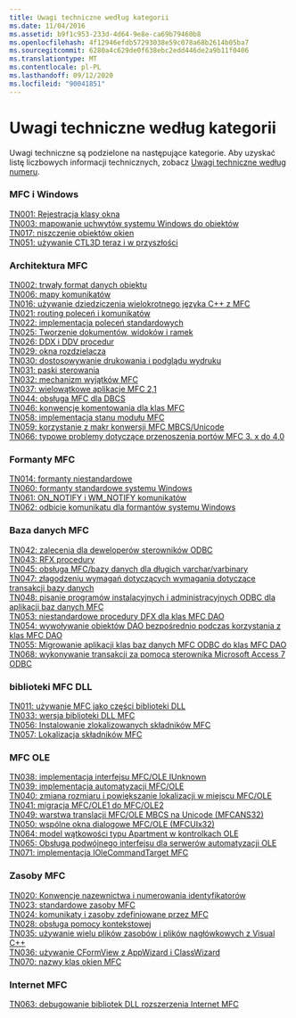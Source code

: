 ```yaml
---
title: Uwagi techniczne według kategorii
ms.date: 11/04/2016
ms.assetid: b9f1c953-233d-4d64-9e8e-ca69b79460b8
ms.openlocfilehash: 4f12946efdb57293038e59c078a68b2614b05ba7
ms.sourcegitcommit: 6280a4c629de0f638ebc2edd446de2a9b11f0406
ms.translationtype: MT
ms.contentlocale: pl-PL
ms.lasthandoff: 09/12/2020
ms.locfileid: "90041851"
---
```

# <a name="technical-notes-by-category"></a>Uwagi techniczne według kategorii

Uwagi techniczne są podzielone na następujące kategorie. Aby uzyskać listę liczbowych informacji technicznych, zobacz [Uwagi techniczne według numeru](../mfc/technical-notes-by-number.md).

### <a name="mfc-and-windows"></a>MFC i Windows

[TN001: Rejestracja klasy okna](../mfc/tn001-window-class-registration.md)\
[TN003: mapowanie uchwytów systemu Windows do obiektów](../mfc/tn003-mapping-of-windows-handles-to-objects.md)\
[TN017: niszczenie obiektów okien](../mfc/tn017-destroying-window-objects.md)\
[TN051: używanie CTL3D teraz i w przyszłości](../mfc/tn051-using-ctl3d-now-and-in-the-future.md)

### <a name="mfc-architecture"></a>Architektura MFC

[TN002: trwały format danych obiektu](../mfc/tn002-persistent-object-data-format.md)\
[TN006: mapy komunikatów](../mfc/tn006-message-maps.md)\
[TN016: używanie dziedziczenia wielokrotnego języka C++ z MFC](../mfc/tn016-using-cpp-multiple-inheritance-with-mfc.md)\
[TN021: routing poleceń i komunikatów](../mfc/tn021-command-and-message-routing.md)\
[TN022: implementacja poleceń standardowych](../mfc/tn022-standard-commands-implementation.md)\
[TN025: Tworzenie dokumentów, widoków i ramek](../mfc/tn025-document-view-and-frame-creation.md)\
[TN026: DDX i DDV procedur](../mfc/tn026-ddx-and-ddv-routines.md)\
[TN029: okna rozdzielacza](../mfc/tn029-splitter-windows.md)\
[TN030: dostosowywanie drukowania i podglądu wydruku](../mfc/tn030-customizing-printing-and-print-preview.md)\
[TN031: paski sterowania](../mfc/tn031-control-bars.md)\
[TN032: mechanizm wyjątków MFC](../mfc/tn032-mfc-exception-mechanism.md)\
[TN037: wielowątkowe aplikacje MFC 2,1](../mfc/tn037-multithreaded-mfc-2-1-applications.md)\
[TN044: obsługa MFC dla DBCS](../mfc/tn044-mfc-support-for-dbcs.md)\
[TN046: konwencje komentowania dla klas MFC](../mfc/tn046-commenting-conventions-for-the-mfc-classes.md)\
[TN058: implementacja stanu modułu MFC](../mfc/tn058-mfc-module-state-implementation.md)\
[TN059: korzystanie z makr konwersji MFC MBCS/Unicode](../mfc/tn059-using-mfc-mbcs-unicode-conversion-macros.md)\
[TN066: typowe problemy dotyczące przenoszenia portów MFC 3. x do 4,0](../mfc/tn066-common-mfc-3-x-to-4-0-porting-issues.md)

### <a name="mfc-controls"></a>Formanty MFC

[TN014: formanty niestandardowe](../mfc/tn014-custom-controls.md)\
[TN060: formanty standardowe systemu Windows](../mfc/tn060-the-new-windows-common-controls.md)\
[TN061: ON_NOTIFY i WM_NOTIFY komunikatów](../mfc/tn061-on-notify-and-wm-notify-messages.md)\
[TN062: odbicie komunikatu dla formantów systemu Windows](../mfc/tn062-message-reflection-for-windows-controls.md)

### <a name="mfc-database"></a>Baza danych MFC

[TN042: zalecenia dla deweloperów sterowników ODBC](../mfc/tn042-odbc-driver-developer-recommendations.md)\
[TN043: RFX procedury](../mfc/tn043-rfx-routines.md)\
[TN045: obsługa MFC/bazy danych dla długich varchar/varbinary](../mfc/tn045-mfc-database-support-for-long-varchar-varbinary.md)\
[TN047: złagodzeniu wymagań dotyczących wymagania dotyczące transakcji bazy danych](../mfc/tn047-relaxing-database-transaction-requirements.md)\
[TN048: pisanie programów instalacyjnych i administracyjnych ODBC dla aplikacji baz danych MFC](../mfc/tn048-writing-odbc-setup-and-administration-programs.md)\
[TN053: niestandardowe procedury DFX dla klas MFC DAO](../mfc/tn053-custom-dfx-routines-for-dao-database-classes.md)\
[TN054: wywoływanie obiektów DAO bezpośrednio podczas korzystania z klas MFC DAO](../mfc/tn054-calling-dao-directly-while-using-mfc-dao-classes.md)\
[TN055: Migrowanie aplikacji klas baz danych MFC ODBC do klas MFC DAO](../mfc/tn055-migrating-mfc-odbc-database-class-applications-to-mfc-dao-classes.md)\
[TN068: wykonywanie transakcji za pomocą sterownika Microsoft Access 7 ODBC](../mfc/tn068-performing-transactions-with-the-microsoft-access-7-odbc-driver.md)

### <a name="mfc-dlls"></a>biblioteki MFC DLL

[TN011: używanie MFC jako części biblioteki DLL](../mfc/tn011-using-mfc-as-part-of-a-dll.md)\
[TN033: wersja biblioteki DLL MFC](../mfc/tn033-dll-version-of-mfc.md)\
[TN056: Instalowanie zlokalizowanych składników MFC](../mfc/tn056-installation-of-localized-mfc-components.md)\
[TN057: Lokalizacja składników MFC](../mfc/tn057-localization-of-mfc-components.md)

### <a name="mfc-ole"></a>MFC OLE

[TN038: implementacja interfejsu MFC/OLE IUnknown](../mfc/tn038-mfc-ole-iunknown-implementation.md)\
[TN039: implementacja automatyzacji MFC/OLE](../mfc/tn039-mfc-ole-automation-implementation.md)\
[TN040: zmiana rozmiaru i powiększanie lokalizacji w miejscu MFC/OLE](../mfc/tn040-mfc-ole-in-place-resizing-and-zooming.md)\
[TN041: migracja MFC/OLE1 do MFC/OLE2](../mfc/tn041-mfc-ole1-migration-to-mfc-ole-2.md)\
[TN049: warstwa translacji MFC/OLE MBCS na Unicode (MFCANS32)](../mfc/tn049-mfc-ole-mbcs-to-unicode-translation-layer-mfcans32.md)\
[TN050: wspólne okna dialogowe MFC/OLE (MFCUIx32)](../mfc/tn050-mfc-ole-common-dialogs-mfcuix32.md)\
[TN064: model wątkowości typu Apartment w kontrolkach OLE](../mfc/tn064-apartment-model-threading-in-activex-controls.md)\
[TN065: Obsługa podwójnego interfejsu dla serwerów automatyzacji OLE](../mfc/tn065-dual-interface-support-for-ole-automation-servers.md)\
[TN071: implementacja IOleCommandTarget MFC](../mfc/tn071-mfc-iolecommandtarget-implementation.md)

### <a name="mfc-resources"></a>Zasoby MFC

[TN020: Konwencje nazewnictwa i numerowania identyfikatorów](../mfc/tn020-id-naming-and-numbering-conventions.md)\
[TN023: standardowe zasoby MFC](../mfc/tn023-standard-mfc-resources.md)\
[TN024: komunikaty i zasoby zdefiniowane przez MFC](../mfc/tn024-mfc-defined-messages-and-resources.md)\
[TN028: obsługa pomocy kontekstowej](../mfc/tn028-context-sensitive-help-support.md)\
[TN035: używanie wielu plików zasobów i plików nagłówkowych z Visual C++](../mfc/tn035-using-multiple-resource-files-and-header-files-with-visual-cpp.md)\
[TN036: używanie CFormView z AppWizard i ClassWizard](../mfc/tn036-using-cformview-with-appwizard-and-classwizard.md)\
[TN070: nazwy klas okien MFC](../mfc/tn070-mfc-window-class-names.md)

### <a name="mfc-internet"></a>Internet MFC

[TN063: debugowanie bibliotek DLL rozszerzenia Internet MFC](../mfc/tn063-debugging-internet-extension-dlls.md)
